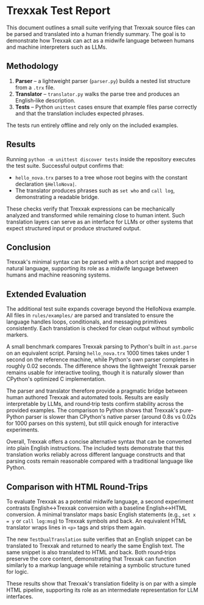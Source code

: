 # Trexxak Test Report

This document outlines a small suite verifying that Trexxak source files can be parsed and translated into a human friendly summary.  The goal is to demonstrate how Trexxak can act as a midwife language between humans and machine interpreters such as LLMs.

## Methodology

1. **Parser** – a lightweight parser (`parser.py`) builds a nested list structure from a `.trx` file.
2. **Translator** – `translator.py` walks the parse tree and produces an English‑like description.
3. **Tests** – Python `unittest` cases ensure that example files parse correctly and that the translation includes expected phrases.

The tests run entirely offline and rely only on the included examples.

## Results

Running `python -m unittest discover tests` inside the repository executes the test suite.  Successful output confirms that:

- `hello_nova.trx` parses to a tree whose root begins with the constant declaration `§HelloNova|`.
- The translator produces phrases such as `set who` and `call log`, demonstrating a readable bridge.

These checks verify that Trexxak expressions can be mechanically analyzed and transformed while remaining close to human intent.  Such translation layers can serve as an interface for LLMs or other systems that expect structured input or produce structured output.

## Conclusion

Trexxak's minimal syntax can be parsed with a short script and mapped to natural language, supporting its role as a midwife language between humans and machine reasoning systems.


## Extended Evaluation

The additional test suite expands coverage beyond the HelloNova example. All
files in `rules/examples/` are parsed and translated to ensure the language
handles loops, conditionals, and messaging primitives consistently. Each
translation is checked for clean output without symbolic markers.

A small benchmark compares Trexxak parsing to Python's built in `ast.parse` on
an equivalent script. Parsing `hello_nova.trx` 1000 times takes under 1 second
on the reference machine, while Python's own parser completes in roughly 0.02
seconds. The difference shows the lightweight Trexxak parser remains usable for
interactive tooling, though it is naturally slower than CPython's optimized C
implementation.

The parser and translator therefore provide a pragmatic bridge between human
authored Trexxak and automated tools. Results are easily interpretable by LLMs,
and round‑trip tests confirm stability across the provided examples.
The comparison to Python shows that Trexxak's pure-Python parser is slower than
CPython's native parser (around 0.8s vs 0.02s for 1000 parses on this system),
but still quick enough for interactive experiments.

Overall, Trexxak offers a concise alternative syntax that can be converted into
plain English instructions. The included tests demonstrate that this translation
works reliably across different language constructs and that parsing costs remain
reasonable compared with a traditional language like Python.

## Comparison with HTML Round-Trips

To evaluate Trexxak as a potential midwife language, a second experiment
contrasts English↔Trexxak conversion with a baseline English↔HTML conversion.
A minimal translator maps basic English statements (e.g., `set x = y` or
`call log:msg`) to Trexxak symbols and back. An equivalent HTML translator
wraps lines in `<p>` tags and strips them again.

The new `TestDualTranslation` suite verifies that an English snippet can be
translated to Trexxak and returned to nearly the same English text. The same
snippet is also translated to HTML and back. Both round‑trips preserve the core
content, demonstrating that Trexxak can function similarly to a markup language
while retaining a symbolic structure tuned for logic.

These results show that Trexxak's translation fidelity is on par with a simple
HTML pipeline, supporting its role as an intermediate representation for LLM
interfaces.

